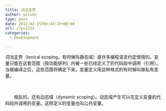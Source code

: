 ```yaml
---
title: 词法定界
author: wiloon
type: post
date: 2012-02-15T04:42:37+00:00
url: /?p=2314
categories:
  - Development

---
```

词法定界（lexical scoping，有时候叫静态域）是许多编程语言约定使用的，变量只能在这套范围（按功能排列）内被一些已经定义了的代码段中调用（引用）。当被编译之后，这些范围将确定下来。变量定义用这种格式的有时候叫做私有变量。
  
　　
  
　　相反的，还有动态域（dynamic scoping）。动态域产生可以在定义变量的代码段外调用的变量。这样定义的变量也叫公共变量。